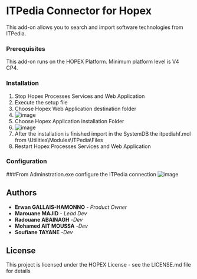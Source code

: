 # ITPedia Connector for Hopex
This add-on allows you to search and import software technologies from ITPedia.

### Prerequisites
This add-on runs on the HOPEX Platform. Minimum platform level is V4 CP4.

### Installation
1. Stop Hopex Processes Services and Web Application
2. Execute the setup file
3. Choose Hopex Web Application destination folder 
4. ![image](https://user-images.githubusercontent.com/61796830/143587470-b558f5ae-e59e-4a44-9af2-54ce66e675b3.png)
5. Choose Hopex Application installation Folder  
6. ![image](https://user-images.githubusercontent.com/61796830/143611209-dfa17a79-9197-410c-9cd6-6e471c9ebcae.png)
7. After the installation is finished import in the SystemDB the itpediahf.mol from <Hopex Application installation>\Utilities\Modules\ITPedia\Files
8. Restart Hopex Processes Services and Web Application 

### Configuration 
###From Adminstration.exe configure the ITPedia connection
![image](https://user-images.githubusercontent.com/61796830/143613661-ca0f6bd4-aa41-4baf-8181-8b12f0eeb9e1.png)
 
## Authors
* **Erwan GALLAIS-HAMONNO** - *Product Owner*
* **Marouane MAJID** - *Lead Dev* 
* **Radouane ABAINAGH** -*Dev*
* **Mohamed AIT MOUSSA** -*Dev*
* **Soufiane TAYANE** -*Dev*
  
  
## License
This project is licensed under the HOPEX License - see the LICENSE.md file for details
